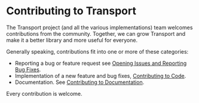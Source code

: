 # Contributing to Transport

The Transport project (and all the various implementations) team welcomes contributions from the community. Together, we
can grow Transport and make it a better library and more useful for everyone.

Generally speaking, contributions fit into one or more of these categories:

- Reporting a bug or feature request see [Opening Issues and Reporting Bug Fixes](CONTRIBUTING_ISSUES.md).
- Implementation of a new feature and bug fixes, [Contributing to Code](CONTRIBUTING_DEVELOPMENT.md).
- Documentation. See [Contributing to Documentation](CONTRIBUTING_DOCUMENTATION.md).

Every contribution is welcome.